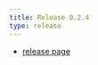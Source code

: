 ```yaml
---
title: Release 0.2.4
type: release
---
```


- [release page](https://github.com/xelalexv/oqtadrive/releases/tag/0.2.4)
